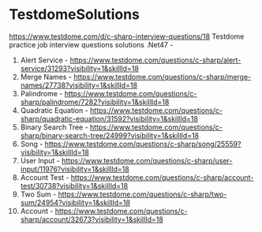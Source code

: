 # TestdomeSolutions
https://www.testdome.com/d/c-sharp-interview-questions/18
Testdome practice job interview questions solutions
.Net47 - 
1. Alert Service      - https://www.testdome.com/questions/c-sharp/alert-service/31293?visibility=1&skillId=18
2. Merge Names        - https://www.testdome.com/questions/c-sharp/merge-names/27738?visibility=1&skillId=18
3. Palindrome         - https://www.testdome.com/questions/c-sharp/palindrome/7282?visibility=1&skillId=18
4. Quadratic Equation - https://www.testdome.com/questions/c-sharp/quadratic-equation/31592?visibility=1&skillId=18
5. Binary Search Tree - https://www.testdome.com/questions/c-sharp/binary-search-tree/24999?visibility=1&skillId=18
6. Song               - https://www.testdome.com/questions/c-sharp/song/25559?visibility=1&skillId=18
7. User Input         - https://www.testdome.com/questions/c-sharp/user-input/11976?visibility=1&skillId=18
8. Account Test       - https://www.testdome.com/questions/c-sharp/account-test/30738?visibility=1&skillId=18
9. Two Sum            - https://www.testdome.com/questions/c-sharp/two-sum/24954?visibility=1&skillId=18
10. Account           - https://www.testdome.com/questions/c-sharp/account/32673?visibility=1&skillId=18
